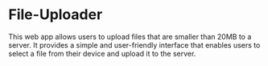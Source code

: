 # File-Uploader
This web app allows users to upload files that are smaller than 20MB to a server. It provides a simple and user-friendly interface that enables users to select a file from their device and upload it to the server.  
